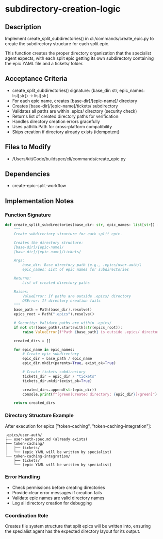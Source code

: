 # subdirectory-creation-logic

## Description

Implement create_split_subdirectories() in cli/commands/create_epic.py to create
the subdirectory structure for each split epic.

This function creates the proper directory organization that the specialist
agent expects, with each split epic getting its own subdirectory containing the
epic YAML file and a tickets/ folder.

## Acceptance Criteria

- create_split_subdirectories() signature: (base_dir: str, epic_names:
  list[str]) -> list[str]
- For each epic name, creates [base-dir]/[epic-name]/ directory
- Creates [base-dir]/[epic-name]/tickets/ subdirectory
- Validates all paths are within .epics/ directory (security check)
- Returns list of created directory paths for verification
- Handles directory creation errors gracefully
- Uses pathlib.Path for cross-platform compatibility
- Skips creation if directory already exists (idempotent)

## Files to Modify

- /Users/kit/Code/buildspec/cli/commands/create_epic.py

## Dependencies

- create-epic-split-workflow

## Implementation Notes

### Function Signature

```python
def create_split_subdirectories(base_dir: str, epic_names: list[str]) -> list[str]:
    """
    Create subdirectory structure for each split epic.

    Creates the directory structure:
    [base-dir]/[epic-name]/
    [base-dir]/[epic-name]/tickets/

    Args:
        base_dir: Base directory path (e.g., .epics/user-auth/)
        epic_names: List of epic names for subdirectories

    Returns:
        List of created directory paths

    Raises:
        ValueError: If paths are outside .epics/ directory
        OSError: If directory creation fails
    """
    base_path = Path(base_dir).resolve()
    epics_root = Path(".epics").resolve()

    # Security: Validate paths are within .epics/
    if not str(base_path).startswith(str(epics_root)):
        raise ValueError(f"Path {base_path} is outside .epics/ directory")

    created_dirs = []

    for epic_name in epic_names:
        # Create epic subdirectory
        epic_dir = base_path / epic_name
        epic_dir.mkdir(parents=True, exist_ok=True)

        # Create tickets subdirectory
        tickets_dir = epic_dir / "tickets"
        tickets_dir.mkdir(exist_ok=True)

        created_dirs.append(str(epic_dir))
        console.print(f"[green]Created directory: {epic_dir}[/green]")

    return created_dirs
```

### Directory Structure Example

After execution for epics ["token-caching", "token-caching-integration"]:

```
.epics/user-auth/
├── user-auth-spec.md (already exists)
├── token-caching/
│   ├── tickets/
│   └── (epic YAML will be written by specialist)
└── token-caching-integration/
    ├── tickets/
    └── (epic YAML will be written by specialist)
```

### Error Handling

- Check permissions before creating directories
- Provide clear error messages if creation fails
- Validate epic names are valid directory names
- Log all directory creation for debugging

### Coordination Role

Creates file system structure that split epics will be written into, ensuring
the specialist agent has the expected directory layout for its output.
